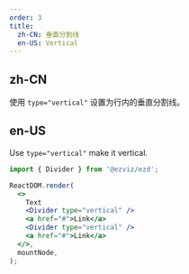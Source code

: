 ```yaml
---
order: 3
title:
  zh-CN: 垂直分割线
  en-US: Vertical
---
```


## zh-CN

使用 `type="vertical"` 设置为行内的垂直分割线。

## en-US

Use `type="vertical"` make it vertical.

```jsx
import { Divider } from '@ezviz/ezd';

ReactDOM.render(
  <>
    Text
    <Divider type="vertical" />
    <a href="#">Link</a>
    <Divider type="vertical" />
    <a href="#">Link</a>
  </>,
  mountNode,
);
```
